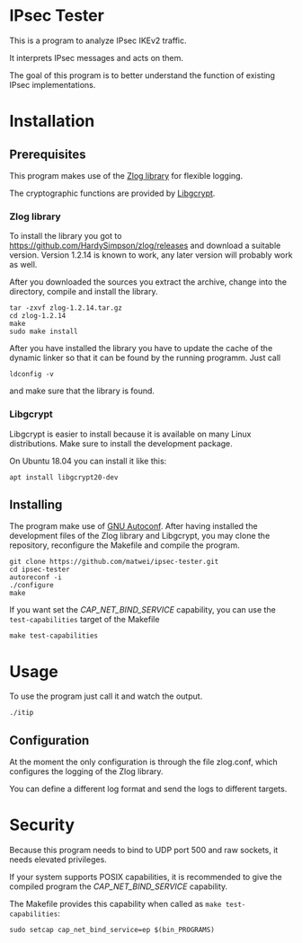 
# IPsec Tester

This is a program to analyze IPsec IKEv2 traffic.

It interprets IPsec messages and acts on them.

The goal of this program is
to better understand the function of existing IPsec implementations.

# Installation

## Prerequisites

This program makes use of the [Zlog library][zlog] for flexible logging.

The cryptographic functions are provided by [Libgcrypt][libgcrypt].

### Zlog library

To install the library you got to
https://github.com/HardySimpson/zlog/releases
and download a suitable version.
Version 1.2.14 is known to work,
any later version will probably work as well.

After you downloaded the sources
you extract the archive,
change into the directory,
compile and install the library.

    tar -zxvf zlog-1.2.14.tar.gz
    cd zlog-1.2.14
    make
    sudo make install

After you have installed the library
you have to update the cache of the dynamic linker
so that it can be found by the running programm.
Just call

    ldconfig -v

and make sure that the library is found.

### Libgcrypt

Libgcrypt is easier to install
because it is available on many Linux distributions.
Make sure to install the development package.

On Ubuntu 18.04 you can install it like this:

    apt install libgcrypt20-dev

## Installing

The program make use of [GNU Autoconf][autoconf].
After having installed the development files
of the Zlog library and Libgcrypt,
you may clone the repository,
reconfigure the Makefile and compile the program.

    git clone https://github.com/matwei/ipsec-tester.git
    cd ipsec-tester
    autoreconf -i
    ./configure
    make

If you want set the *CAP_NET_BIND_SERVICE* capability,
you can use the `test-capabilities` target of the Makefile

    make test-capabilities

# Usage

To use the program just call it and watch the output.

    ./itip

## Configuration

At the moment the only configuration is through the file zlog.conf,
which configures the logging of the Zlog library.

You can define a different log format and send the logs to different targets.

# Security

Because this program needs to bind to UDP port 500 and raw sockets,
it needs elevated privileges.

If your system supports POSIX capabilities,
it is recommended to give the compiled program
the *CAP_NET_BIND_SERVICE* capability.

The Makefile provides this capability
when called as `make test-capabilities`:

    sudo setcap cap_net_bind_service=ep $(bin_PROGRAMS)

[autoconf]: https://www.gnu.org/software/autoconf/
[libgcrypt]: https://gnupg.org/software/libgcrypt/
[zlog]: https://hardysimpson.github.io/zlog/

